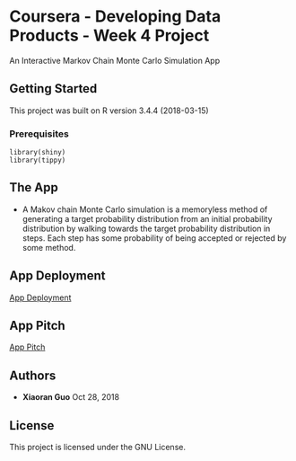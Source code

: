 # Coursera - Developing Data Products - Week 4 Project

An Interactive Markov Chain Monte Carlo Simulation App

## Getting Started

This project was built on R version 3.4.4 (2018-03-15)

### Prerequisites

```
library(shiny)
library(tippy)
```
## The App

* A Makov chain Monte Carlo simulation is a memoryless method of generating a target probability distribution from an initial probability distribution by walking towards the target probability distribution in steps. Each step has some probability of being accepted or rejected by some method.

## App Deployment

[App Deployment](https://xiaoranguo.shinyapps.io/week4/)

## App Pitch

[App Pitch](http://rpubs.com/xiaoranguo/433258)

## Authors

* **Xiaoran Guo** Oct 28, 2018

## License

This project is licensed under the GNU License.